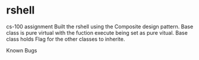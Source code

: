 # rshell
cs-100 assignment 
Built the rshell using the Composite design pattern.
Base class is pure virtual with the fuction execute being set as pure vitual. 
Base class holds Flag for the other classes to inherite. 

Known Bugs 

